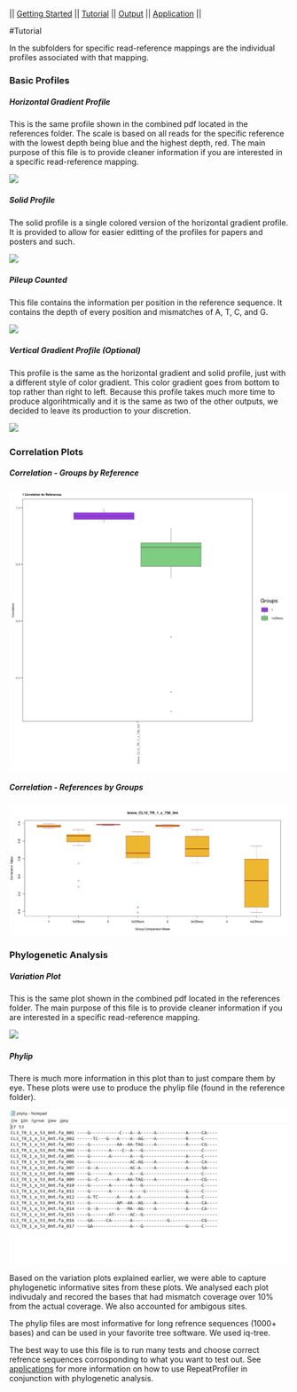 || [Getting Started](gettingstarted.md) || [Tutorial](tutorial.md) || [Output](output.md) || [Application](uses.md) || 

#Tutorial

In the subfolders for specific read-reference mappings are the individual profiles associated with that mapping.

### Basic Profiles

##### Horizontal Gradient Profile
This is the same profile shown in the combined pdf located in the references folder. The scale is based on all reads for the specific reference with the lowest depth being blue and the highest depth, red. The main purpose of this file is to provide cleaner information if you are interested in a specific read-reference mapping.

![](./pics/horizontal.png)

##### Solid Profile
The solid profile is a single colored version of the horizontal gradient profile. It is provided to allow for easier editting of the profiles for papers and posters and such.

![](./pics/solid.png)

##### Pileup Counted
This file contains the information per position in the reference sequence. It contains the depth of every position and mismatches of A, T, C, and G.

![](./pics/pileup.png)

##### Vertical Gradient Profile (Optional)
This profile is the same as the horizontal gradient and solid profile, just with a different style of color gradient. This color gradient goes from bottom to top rather than right to left. Because this profile takes much more time to produce algorihtmically and it is the same as two of the other outputs, we decided to leave its production to your discretion.

![](./pics/vertical.png)


### Correlation Plots

##### Correlation - Groups by Reference

![](./pics/groupcorr.png)

##### Correlation - References by Groups


![](./pics/refcorr.png)


### Phylogenetic Analysis

##### Variation Plot
This is the same plot shown in the combined pdf located in the references folder. The main purpose of this file is to provide cleaner information if you are interested in a specific read-reference mapping.

![](./pics/variation.png)

##### Phylip
There is much more information in this plot than to just compare them by eye. These plots were use to produce the phylip file (found in the reference folder). 

![](./pics/phylip.png)

Based on the variation plots explained earlier, we were able to capture phylogenetic informative sites from these plots. We analysed each plot indivudaly and recored the bases that had mismatch coverage over 10% from the actual coverage. We also accounted for ambigous sites.

The phylip files are most informative for long refrence sequences (1000+ bases) and can be used in your favorite tree software. We used iq-tree.

The best way to use this file is to run many tests and choose correct refrence sequences corrosponding to what you want to test out. See [applications](uses.md) for more information on how to use RepeatProfiler in conjunction with phylogenetic analysis.
